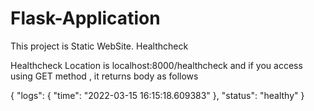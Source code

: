 # Flask-Application

This project is Static WebSite.
Healthcheck

Healthcheck Location is localhost:8000/healthcheck and if you access using GET method , it returns body as follows

{
  "logs": {
    "time": "2022-03-15 16:15:18.609383"
  },
  "status": "healthy"
}
